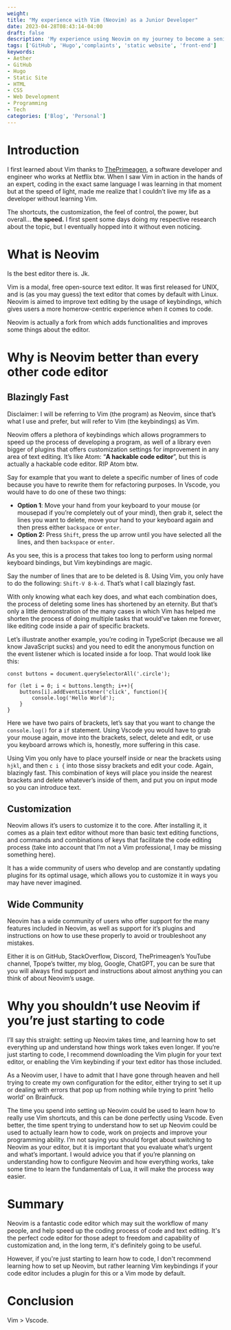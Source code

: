 ```yaml
---
weight:
title: "My experience with Vim (Neovim) as a Junior Developer"
date: 2023-04-28T08:43:14-04:00
draft: false
description: 'My experience using Neovim on my journey to become a senior developer'
tags: ['GitHub', 'Hugo','complaints', 'static website', 'front-end']
keywords: 
- Aether
- GitHub
- Hugo
- Static Site
- HTML
- CSS
- Web Development
- Programming
- Tech
categories: ['Blog', 'Personal']
---
```


# Introduction

I first learned about Vim thanks to [ThePrimeagen](https://www.youtube.com/@ThePrimeagen), a software developer and engineer who works at Netflix btw. When I saw Vim in action in the hands of an expert, coding in the exact same language I was learning in that moment but at the speed of light, made me realize that I couldn’t live my life as a developer without learning Vim. 

The shortcuts, the customization, the feel of control, the power, but overall… ********************the speed.******************** I first spent some days doing my respective research about the topic, but I eventually hopped into it without even noticing. 

# What is Neovim

Is the best editor there is. Jk.

Vim is a modal, free open-source text editor. It was first released for UNIX, and is (as you may guess) the text editor that comes by default with Linux. Neovim is aimed to improve text editing by the usage of keybindings, which gives users a more homerow-centric experience when it comes to code.

Neovim is actually a fork from which adds functionalities and improves some things about the editor.

# Why is Neovim better than every other code editor

## Blazingly Fast

Disclaimer: I will be referring to Vim (the program) as Neovim, since that’s what I use and prefer, but will refer to Vim (the keybindings) as Vim.

Neovim offers a plethora of keybindings which allows programmers to speed up the process of developing a program, as well of a library even bigger of plugins that offers customization settings for improvement in any area of text editing. It’s like Atom: “**********************A hackable code editor**********************”, but this is actually a hackable code editor. RIP Atom btw.

Say for example that you want to delete a specific number of lines of code because you have to rewrite them for refactoring purposes. In Vscode, you would have to do one of these two things:

- **Option 1**: Move your hand from your keyboard to your mouse (or mousepad if you’re completely out of your mind), then grab it, select the lines you want to delete, move your hand to your keyboard again and then press either `backspace` or `enter`.
- ********************Option 2:******************** Press `Shift`, press the up arrow until you have selected all the lines, and then `backspace` or `enter`.

As you see, this is a process that takes too long to perform using normal keyboard bindings, but Vim keybindings are magic.

Say the number of lines that are to be deleted is 8. Using Vim, you only have to do the following: `Shift-V 8-k-d`. That’s what I call blazingly fast.

With only knowing what each key does, and what each combination does, the process of deleting some lines has shortened by an eternity. But that’s only a little demonstration of the many cases in which Vim has helped me shorten the process of doing multiple tasks that would’ve taken me forever, like editing code inside a pair of specific brackets.

Let’s illustrate another example, you’re coding in TypeScript (because we all know JavaScript sucks) and you need to edit the anonymous function on the event listener which is located inside a for loop. That would look like this:

```tsx
const buttons = document.querySelectorAll('.circle');

for (let i = 0; i < buttons.length; i++){
	buttons[i].addEventListener('click', function(){
		console.log('Hello World');
	}
}
```

Here we have two pairs of brackets, let’s say that you want to change the `console.log()` for a `if` statement. Using Vscode you would have to grab your mouse again, move into the brackets, select, delete and edit, or use you keyboard arrows which is, honestly, more suffering in this case.

Using Vim you only have to place yourself inside or near the brackets using `hjkl`, and then `c i {` into those sissy brackets and edit your code. Again, blazingly fast. This combination of keys will place you inside the nearest brackets and delete whatever’s inside of them, and put you on input mode so you can introduce text.

## Customization

Neovim allows it’s users to customize it to the core. After installing it, it comes as a plain text editor without more than basic text editing functions, and commands and combinations of keys that facilitate the code editing process (take into account that I’m not a Vim professional, I may be missing something here).

It has a wide community of users who develop and are constantly updating plugins for its optimal usage, which allows you to customize it in ways you may have never imagined.

## Wide Community

Neovim has a wide community of users who offer support for the many features included in Neovim, as well as support for it’s plugins and instructions on how to use these properly to avoid or troubleshoot any mistakes. 

Either it is on GitHub, StackOverflow, Discord, ThePrimeagen’s YouTube channel, Tpope’s twitter, my blog, Google, ChatGPT, you can be sure that you will always find support and instructions about almost anything you can think of about Neovim’s usage.

# Why you shouldn’t use Neovim if you’re just starting to code

I’ll say this straight: setting up Neovim takes time, and learning how to set everything up and understand how things work takes even longer. If you’re just starting to code, I recommend downloading the Vim plugin for your text editor, or enabling the Vim keybinding if your text editor has those included. 

As a Neovim user, I have to admit that I have gone through heaven and hell trying to create my own configuration for the editor, either trying to set it up or dealing with errors that pop up from nothing while trying to print ‘hello world’ on Brainfuck.

The time you spend into setting up Neovim could be used to learn how to really use Vim shortcuts, and this can be done perfectly using Vscode. Even better, the time spent trying to understand how to set up Neovim could be used to actually learn how to code, work on projects and improve your programming ability. I’m not saying you should forget about switching to Neovim as your editor, but it is important that you evaluate what’s urgent and what’s important. I would advice you that if you’re planning on understanding how to configure Neovim and how everything works, take some time to learn the fundamentals of Lua, it will make the process way easier.

# Summary

Neovim is a fantastic code editor which may suit the workflow of many people, and help speed up the coding process of code and text editing. It's the perfect code editor for those adept to freedom and capability of customization and, in the long term, it's definitely going to be useful. 

However, if you're just starting to learn how to code, I don't recommend learning how to set up Neovim, but rather learning Vim keybindings if your code editor includes a plugin for this or a Vim mode by default.

# Conclusion

Vim > Vscode.